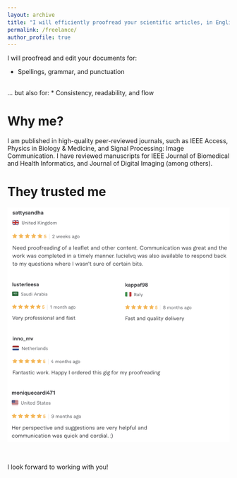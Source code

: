 ```yaml
---
layout: archive
title: "I will efficiently proofread your scientific articles, in English or French"
permalink: /freelance/
author_profile: true
---
```


I will proofread and edit your documents for:
* Spellings, grammar, and punctuation
<br />
... but also for:
* Consistency, readability, and flow


Why me?
======
I am published in high-quality peer-reviewed journals, such as IEEE Access, Physics in Biology & Medicine, and Signal Processing: Image Communication.
I have reviewed manuscripts for IEEE Journal of Biomedical and Health Informatics, and Journal of Digital Imaging (among others).


They trusted me
======

<p style="text-align:center;"><img src="/images/fiverr.png" alt="Avis"></p>

<br />

I look forward to working with you!
